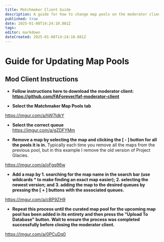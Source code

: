 ```yaml
---
title: Matchmaker Client Guide
description: A guide for how to change map pools on the moderator client. 
published: true
date: 2025-01-08T14:24:10.881Z
tags: 
editor: markdown
dateCreated: 2025-01-08T14:24:10.881Z
---
```


# Guide for Updating Map Pools

## Mod Client Instructions

- **Follow instructions here to download the moderator client: https://github.com/FAForever/faf-moderator-client**  


- **Select the Matchmaker Map Pools tab**  

https://imgur.com/a/hW7ldkY


- **Select the correct queue**  
https://imgur.com/a/gZDFYMm  

- **Remove a map by selecting the map and clicking the [ - ] button for all the pools it is in.** Typically each time you remove all the maps from the previous pool, but in this example I remove the old version of Project Glacies.

https://imgur.com/a/oFgq96w

- **Add a map by 1. searching for the map name in the search bar (use wildcards * to make finding an exact map easier); 2. selecting the newest version; and 3. adding the map to the desired queues by pressing the [ + ] buttons with the associated queues.**  

https://imgur.com/a/cBP9ZH9

- **Repeat this process until the curated map pool for the upcoming map pool has been added in its entirety and then press the "Upload To Database" button. Wait to ensure the process was completed successfully before closing the moderator client.**  

https://imgur.com/a/0PCuDq0
